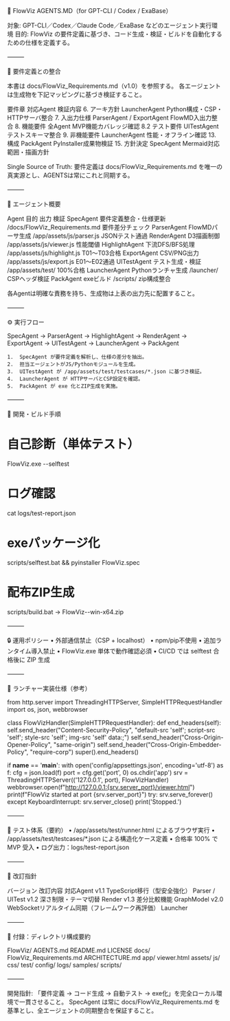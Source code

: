 🧠 FlowViz AGENTS.MD（for GPT-CLI / Codex / ExaBase）

対象: GPT-CLI／Codex／Claude Code／ExaBase などのエージェント実行環境
目的: FlowViz の要件定義に基づき、コード生成・検証・ビルドを自動化するための仕様を定義する。

⸻

📘 要件定義との整合

本書は docs/FlowViz_Requirements.md（v1.0）を参照する。
各エージェントは生成物を下記マッピングに基づき検証すること。

要件章	対応Agent	検証内容
6. アーキ方針	LauncherAgent	Python構成・CSP・HTTPサーバ整合
7. 入出力仕様	ParserAgent / ExportAgent	FlowMD入出力整合
8. 機能要件	全Agent	MVP機能カバレッジ確認
8.2 テスト要件	UITestAgent	テストスキーマ整合
9. 非機能要件	LauncherAgent	性能・オフライン確認
13. 構成	PackAgent	PyInstaller成果物検証
15. 方針決定	SpecAgent	Mermaid対応範囲・描画方針

Single Source of Truth: 要件定義は docs/FlowViz_Requirements.md を唯一の真実源とし、AGENTSは常にこれと同期する。

⸻

🤖 エージェント概要

Agent	目的	出力	検証
SpecAgent	要件定義整合・仕様更新	/docs/FlowViz_Requirements.md	要件差分チェック
ParserAgent	FlowMDパーサ生成	/app/assets/js/parser.js	JSONテスト通過
RenderAgent	D3描画制御	/app/assets/js/viewer.js	性能閾値
HighlightAgent	下流DFS/BFS処理	/app/assets/js/highlight.js	T01〜T03合格
ExportAgent	CSV/PNG出力	/app/assets/js/export.js	E01〜E02通過
UITestAgent	テスト生成・検証	/app/assets/test/	100%合格
LauncherAgent	Pythonランチャ生成	/launcher/	CSPヘッダ検証
PackAgent	exeビルド	/scripts/	zip構成整合

各Agentは明確な責務を持ち、生成物は上表の出力先に配置すること。

⸻

⚙️ 実行フロー

SpecAgent → ParserAgent → HighlightAgent → RenderAgent → ExportAgent → UITestAgent → LauncherAgent → PackAgent

	1.	SpecAgent が要件定義を解析し、仕様の差分を抽出。
	2.	担当エージェントがJS/Pythonモジュールを生成。
	3.	UITestAgent が /app/assets/test/testcases/*.json に基づき検証。
	4.	LauncherAgent が HTTPサーバとCSP設定を確認。
	5.	PackAgent が exe 化とZIP生成を実施。

⸻

🧩 開発・ビルド手順

# 自己診断（単体テスト）
FlowViz.exe --selftest

# ログ確認
cat logs/test-report.json

# exeパッケージ化
scripts/selftest.bat && pyinstaller FlowViz.spec

# 配布ZIP生成
scripts/build.bat → FlowViz-<ver>-win-x64.zip


⸻

🔒 運用ポリシー
	•	外部通信禁止（CSP + localhost）
	•	npm/pip不使用
	•	追加ランタイム導入禁止
	•	FlowViz.exe 単体で動作確認必須
	•	CI/CD では selftest 合格後に ZIP 生成

⸻

🧠 ランチャー実装仕様（参考）

from http.server import ThreadingHTTPServer, SimpleHTTPRequestHandler
import os, json, webbrowser

class FlowVizHandler(SimpleHTTPRequestHandler):
    def end_headers(self):
        self.send_header("Content-Security-Policy",
                         "default-src 'self'; script-src 'self'; style-src 'self'; img-src 'self' data:;")
        self.send_header("Cross-Origin-Opener-Policy", "same-origin")
        self.send_header("Cross-Origin-Embedder-Policy", "require-corp")
        super().end_headers()

if __name__ == '__main__':
    with open('config/appsettings.json', encoding='utf-8') as f:
        cfg = json.load(f)
    port = cfg.get('port', 0)
    os.chdir('app')
    srv = ThreadingHTTPServer(('127.0.0.1', port), FlowVizHandler)
    webbrowser.open(f"http://127.0.0.1:{srv.server_port}/viewer.html")
    print(f"FlowViz started at port {srv.server_port}")
    try:
        srv.serve_forever()
    except KeyboardInterrupt:
        srv.server_close()
        print('Stopped.')


⸻

🚀 テスト体系（要約）
	•	/app/assets/test/runner.html によるブラウザ実行
	•	/app/assets/test/testcases/*.json による構造化ケース定義
	•	合格率 100% で MVP 受入
	•	ログ出力：logs/test-report.json

⸻

🧭 改訂指針

バージョン	改訂内容	対応Agent
v1.1	TypeScript移行（型安全強化）	Parser / UITest
v1.2	深さ制限・テーマ切替	Render
v1.3	差分比較機能	GraphModel
v2.0	WebSocketリアルタイム同期（フレームワーク再評価）	Launcher


⸻

📄 付録：ディレクトリ構成要約

FlowViz/
  AGENTS.md
  README.md
  LICENSE
  docs/
    FlowViz_Requirements.md
    ARCHITECTURE.md
  app/
    viewer.html
    assets/
      js/
      css/
      test/
  config/
  logs/
  samples/
  scripts/


⸻

開発指針:
「要件定義 → コード生成 → 自動テスト → exe化」を完全ローカル環境で一貫させること。
SpecAgent は常に docs/FlowViz_Requirements.md を基準とし、全エージェントの同期整合を保証すること。
